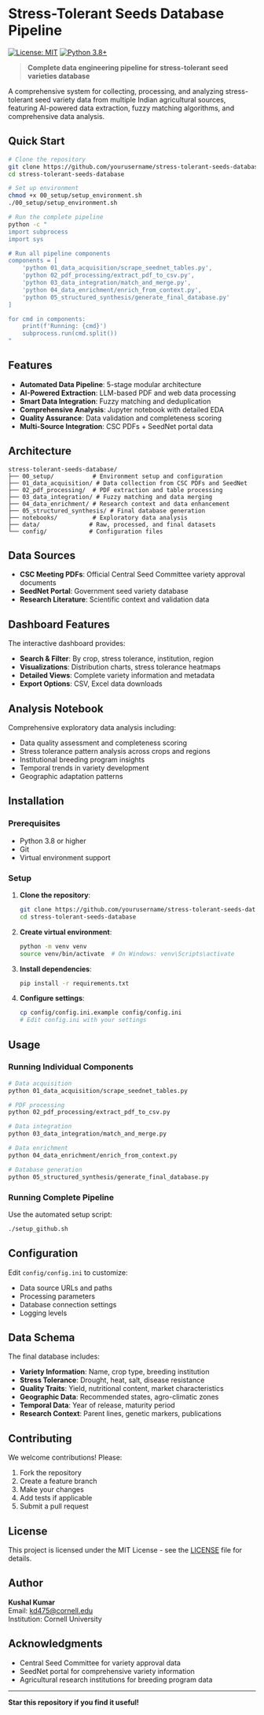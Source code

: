 # Stress-Tolerant Seeds Database Pipeline

[![License: MIT](https://img.shields.io/badge/License-MIT-yellow.svg)](https://opensource.org/licenses/MIT)
[![Python 3.8+](https://img.shields.io/badge/python-3.8+-blue.svg)](https://www.python.org/downloads/)

> **Complete data engineering pipeline for stress-tolerant seed varieties database**

A comprehensive system for collecting, processing, and analyzing stress-tolerant seed variety data from multiple Indian agricultural sources, featuring AI-powered data extraction, fuzzy matching algorithms, and comprehensive data analysis.

## Quick Start

```bash
# Clone the repository
git clone https://github.com/yourusername/stress-tolerant-seeds-database.git
cd stress-tolerant-seeds-database

# Set up environment
chmod +x 00_setup/setup_environment.sh
./00_setup/setup_environment.sh

# Run the complete pipeline
python -c "
import subprocess
import sys

# Run all pipeline components
components = [
    'python 01_data_acquisition/scrape_seednet_tables.py',
    'python 02_pdf_processing/extract_pdf_to_csv.py', 
    'python 03_data_integration/match_and_merge.py',
    'python 04_data_enrichment/enrich_from_context.py',
    'python 05_structured_synthesis/generate_final_database.py'
]

for cmd in components:
    print(f'Running: {cmd}')
    subprocess.run(cmd.split())
"
```

## Features

- **Automated Data Pipeline**: 5-stage modular architecture
- **AI-Powered Extraction**: LLM-based PDF and web data processing  
- **Smart Data Integration**: Fuzzy matching and deduplication
- **Comprehensive Analysis**: Jupyter notebook with detailed EDA
- **Quality Assurance**: Data validation and completeness scoring
- **Multi-Source Integration**: CSC PDFs + SeedNet portal data

## Architecture

```
stress-tolerant-seeds-database/
├── 00_setup/           # Environment setup and configuration
├── 01_data_acquisition/ # Data collection from CSC PDFs and SeedNet
├── 02_pdf_processing/  # PDF extraction and table processing
├── 03_data_integration/ # Fuzzy matching and data merging
├── 04_data_enrichment/ # Research context and data enhancement
├── 05_structured_synthesis/ # Final database generation
├── notebooks/          # Exploratory data analysis
├── data/              # Raw, processed, and final datasets
└── config/            # Configuration files
```

## Data Sources

- **CSC Meeting PDFs**: Official Central Seed Committee variety approval documents
- **SeedNet Portal**: Government seed variety database
- **Research Literature**: Scientific context and validation data

## Dashboard Features

The interactive dashboard provides:

- **Search & Filter**: By crop, stress tolerance, institution, region
- **Visualizations**: Distribution charts, stress tolerance heatmaps
- **Detailed Views**: Complete variety information and metadata
- **Export Options**: CSV, Excel data downloads

## Analysis Notebook

Comprehensive exploratory data analysis including:

- Data quality assessment and completeness scoring
- Stress tolerance pattern analysis across crops and regions
- Institutional breeding program insights
- Temporal trends in variety development
- Geographic adaptation patterns

## Installation

### Prerequisites

- Python 3.8 or higher
- Git
- Virtual environment support

### Setup

1. **Clone the repository**:
   ```bash
   git clone https://github.com/yourusername/stress-tolerant-seeds-database.git
   cd stress-tolerant-seeds-database
   ```

2. **Create virtual environment**:
   ```bash
   python -m venv venv
   source venv/bin/activate  # On Windows: venv\Scripts\activate
   ```

3. **Install dependencies**:
   ```bash
   pip install -r requirements.txt
   ```

4. **Configure settings**:
   ```bash
   cp config/config.ini.example config/config.ini
   # Edit config.ini with your settings
   ```

## Usage

### Running Individual Components

```bash
# Data acquisition
python 01_data_acquisition/scrape_seednet_tables.py

# PDF processing
python 02_pdf_processing/extract_pdf_to_csv.py

# Data integration
python 03_data_integration/match_and_merge.py

# Data enrichment
python 04_data_enrichment/enrich_from_context.py

# Database generation
python 05_structured_synthesis/generate_final_database.py
```

### Running Complete Pipeline

Use the automated setup script:
```bash
./setup_github.sh
```

## Configuration

Edit `config/config.ini` to customize:

- Data source URLs and paths
- Processing parameters
- Database connection settings
- Logging levels

## Data Schema

The final database includes:

- **Variety Information**: Name, crop type, breeding institution
- **Stress Tolerance**: Drought, heat, salt, disease resistance
- **Quality Traits**: Yield, nutritional content, market characteristics
- **Geographic Data**: Recommended states, agro-climatic zones
- **Temporal Data**: Year of release, maturity period
- **Research Context**: Parent lines, genetic markers, publications

## Contributing

We welcome contributions! Please:

1. Fork the repository
2. Create a feature branch
3. Make your changes
4. Add tests if applicable
5. Submit a pull request

## License

This project is licensed under the MIT License - see the [LICENSE](LICENSE) file for details.

## Author

**Kushal Kumar**  
Email: kd475@cornell.edu  
Institution: Cornell University

## Acknowledgments

- Central Seed Committee for variety approval data
- SeedNet portal for comprehensive variety information
- Agricultural research institutions for breeding program data

---

**Star this repository if you find it useful!**
